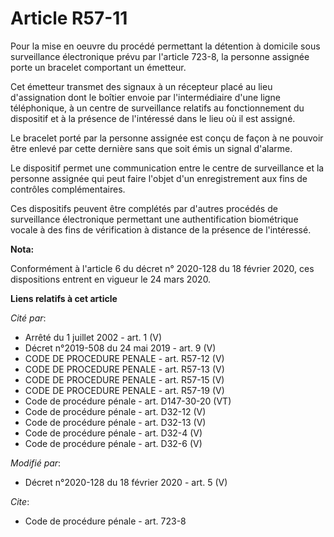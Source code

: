 # Article R57-11

Pour la mise en oeuvre du procédé permettant la détention à domicile sous surveillance électronique prévu par l'article
723-8, la personne assignée porte un bracelet comportant un émetteur.

Cet émetteur transmet des signaux à un récepteur placé au lieu d'assignation dont le boîtier envoie par l'intermédiaire d'une
ligne téléphonique, à un centre de surveillance relatifs au fonctionnement du dispositif et à la présence de l'intéressé dans
le lieu où il est assigné.

Le bracelet porté par la personne assignée est conçu de façon à ne pouvoir être enlevé par cette dernière sans que soit émis
un signal d'alarme.

Le dispositif permet une communication entre le centre de surveillance et la personne assignée qui peut faire l'objet d'un
enregistrement aux fins de contrôles complémentaires.

Ces dispositifs peuvent être complétés par d'autres procédés de surveillance électronique permettant une authentification
biométrique vocale à des fins de vérification à distance de la présence de l'intéressé.

**Nota:**

Conformément à l'article 6 du décret n° 2020-128 du 18 février 2020, ces dispositions entrent en vigueur le 24 mars 2020.

**Liens relatifs à cet article**

_Cité par_:

  - Arrêté du 1 juillet 2002 - art. 1 (V)
  - Décret n°2019-508 du 24 mai 2019 - art. 9 (V)
  - CODE DE PROCEDURE PENALE - art. R57-12 (V)
  - CODE DE PROCEDURE PENALE - art. R57-13 (V)
  - CODE DE PROCEDURE PENALE - art. R57-15 (V)
  - CODE DE PROCEDURE PENALE - art. R57-19 (V)
  - Code de procédure pénale - art. D147-30-20 (VT)
  - Code de procédure pénale - art. D32-12 (V)
  - Code de procédure pénale - art. D32-13 (V)
  - Code de procédure pénale - art. D32-4 (V)
  - Code de procédure pénale - art. D32-6 (V)

_Modifié par_:

  - Décret n°2020-128 du 18 février 2020 - art. 5 (V)

_Cite_:

  - Code de procédure pénale - art. 723-8
